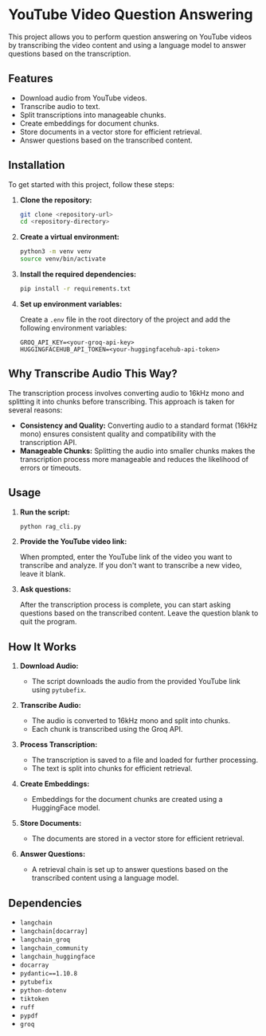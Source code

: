 # YouTube Video Question Answering

This project allows you to perform question answering on YouTube videos by transcribing the video content and using a language model to answer questions based on the transcription.

## Features

- Download audio from YouTube videos.
- Transcribe audio to text.
- Split transcriptions into manageable chunks.
- Create embeddings for document chunks.
- Store documents in a vector store for efficient retrieval.
- Answer questions based on the transcribed content.

## Installation

To get started with this project, follow these steps:

1. **Clone the repository:**

    ```sh
    git clone <repository-url>
    cd <repository-directory>
    ```

2. **Create a virtual environment:**

    ```sh
    python3 -m venv venv
    source venv/bin/activate
    ```

3. **Install the required dependencies:**

    ```sh
    pip install -r requirements.txt
    ```

4. **Set up environment variables:**

    Create a `.env` file in the root directory of the project and add the following environment variables:

    ```env
    GROQ_API_KEY=<your-groq-api-key>
    HUGGINGFACEHUB_API_TOKEN=<your-huggingfacehub-api-token>
    ```

## Why Transcribe Audio This Way?

The transcription process involves converting audio to 16kHz mono and splitting it into chunks before transcribing. This approach is taken for several reasons:

* **Consistency and Quality:** Converting audio to a standard format (16kHz mono) ensures consistent quality and compatibility with the transcription API.
* **Manageable Chunks:** Splitting the audio into smaller chunks makes the transcription process more manageable and reduces the likelihood of errors or timeouts.

## Usage

1. **Run the script:**

    ```sh
    python rag_cli.py
    ```

2. **Provide the YouTube video link:**

    When prompted, enter the YouTube link of the video you want to transcribe and analyze. If you don't want to transcribe a new video, leave it blank.

3. **Ask questions:**

    After the transcription process is complete, you can start asking questions based on the transcribed content. Leave the question blank to quit the program.

## How It Works

1. **Download Audio:**
    - The script downloads the audio from the provided YouTube link using `pytubefix`.

2. **Transcribe Audio:**
    - The audio is converted to 16kHz mono and split into chunks.
    - Each chunk is transcribed using the Groq API.

3. **Process Transcription:**
    - The transcription is saved to a file and loaded for further processing.
    - The text is split into chunks for efficient retrieval.

4. **Create Embeddings:**
    - Embeddings for the document chunks are created using a HuggingFace model.

5. **Store Documents:**
    - The documents are stored in a vector store for efficient retrieval.

6. **Answer Questions:**
    - A retrieval chain is set up to answer questions based on the transcribed content using a language model.

## Dependencies

- `langchain`
- `langchain[docarray]`
- `langchain_groq`
- `langchain_community`
- `langchain_huggingface`
- `docarray`
- `pydantic==1.10.8`
- `pytubefix`
- `python-dotenv`
- `tiktoken`
- `ruff`
- `pypdf`
- `groq`